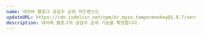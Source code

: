 ```yaml
---
name: 네이버 블로그 공감수 순위 어드밴스드
updateURL: https://cdn.jsdelivr.net/npm/kr.myso.tampermonkey@1.0.7/service/com.naver.blog-manage.likes.user.js
description: 네이버 블로그의 공감수 순위 기능을 확장합니다.
---
```

